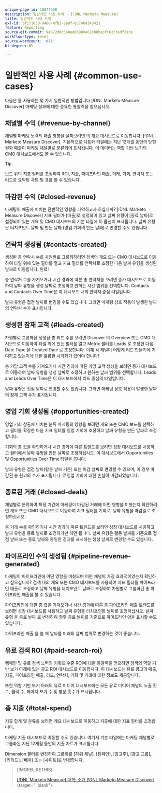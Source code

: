```yaml
---
unique-page-id: 18874658
description: 일반적인 사용 사례 - [!DNL Marketo Measure]
title: 일반적인 사용 사례
exl-id: bf271658-9460-4fb2-9a0f-0c7404348421
feature: Reporting
source-git-commit: 9e672d0c568ee0b889461bb8ba6fc6333edf31ce
workflow-type: tm+mt
source-wordcount: '871'
ht-degree: 0%

---
```


# 일반적인 사용 사례 {#common-use-cases}

다음은 를 사용하는 몇 가지 일반적인 방법입니다 [!DNL Marketo Measure Discover] 마케팅 성과에 대한 중요한 통찰력을 얻으십시오.

## 채널별 수익 {#revenue-by-channel}

채널별 마케팅 노력의 매출 영향을 살펴보려면 의 개요 대시보드로 이동합니다. [!DNL Marketo Measure Discover]. 기본적으로 차트와 타일에는 지난 12개월 동안의 닫힌 원화 매출이 마케팅 채널별로 분류되어 표시됩니다. 이 데이터는 역할 기반 보기의 CMO 대시보드에서도 볼 수 있습니다.

>[!TIP]
>
>보드 위의 지표 필터를 조정하여 ROI, 지출, 파이프라인 매출, 거래, 기회, 연락처 또는 리드로 요약된 차트 및 표를 볼 수 있습니다.

## 마감된 수익 {#closed-revenue}

마케팅이 매출에 미치는 전반적인 영향을 파악하고자 하십니까? [!DNL Marketo Measure Discover] 지표 필터가 [매출]로 설정되어 있고 날짜 유형이 [종료 날짜]로 설정되어 있는 개요 및 CMO 대시보드의 기본 타일에 이 옵션이 표시됩니다. 날짜 유형 은 터치포인트 날짜 및 만든 날짜 (영업 기회의 만든 날짜)로 변경할 수도 있습니다.

## 연락처 생성됨 {#contacts-created}

생성된 총 연락처 수를 차원별로 그룹화하려면 검색의 개요 또는 CMO 대시보드로 이동하여 타일 위에 있는 필터를 열고 지표 필터를 연락처로 조정한 다음 날짜 유형을 생성된 날짜로 이동합니다. 완료!

총 연락처 수를 가져오거나 시간 경과에 따른 총 연락처를 보려면 증가 대시보드로 이동하여 날짜 유형을 생성 날짜로 조정하고 원하는 시간 범위를 선택합니다. Contacts and Contacts Over Time은 이 대시보드 내의 연락처 중심 타일입니다.

날짜 유형은 접점 날짜로 변경할 수도 있습니다. 그러면 마케팅 상호 작용이 발생한 날짜의 연락처 수가 표시됩니다.

## 생성된 잠재 고객 {#leads-created}

차원별로 그룹화된 생성된 총 리드 수를 보려면 Discover 의 Overview 또는 CMO 대시보드로 이동하여 타일 위에 있는 필터를 열고 Metric 필터를 Leads 로 조정한 다음 Date Type 을 Created Date 로 조정합니다. 이제 각 채널이 어떻게 리드 만들기에 기여하고 있는지에 대한 훌륭한 시각화가 있어야 합니다!

총 가망 고객 수를 가져오거나 시간 경과에 따른 가망 고객 생성을 보려면 증가 대시보드로 이동하여 날짜 유형을 생성 날짜로 조정하고 원하는 날짜 범위를 선택합니다. Leads and Leads Over Time은 이 대시보드에서 리드 중심의 타일입니다.

날짜 유형은 접점 날짜로 변경할 수도 있습니다. 그러면 마케팅 상호 작용이 발생한 날짜의 잠재 고객 수가 표시됩니다.

## 영업 기회 생성됨 {#opportunities-created}

영업 기회 창출에 미치는 분류 마케팅의 영향을 보려면 개요 또는 CMO 보드를 선택하고 필터를 확장한 다음 지표 필터를 영업 기회에 조정하고 날짜 유형을 만든 날짜로 조정합니다.

기회의 총 값을 확인하거나 시간 경과에 따른 트렌드를 보려면 성장 대시보드를 사용하고 필터에서 날짜 유형을 만든 날짜로 조정하십시오. 이 대시보드에서 Opportunities 및 Opportunities Over Time 타일을 봅니다.

날짜 유형은 접점 날짜(활동 날짜 기준) 또는 마감 날짜로 변경할 수 있으며, 이 경우 마감된 총 원고의 수가 표시됩니다 _및_ 영업 기회에 대한 손실이 마감되었습니다.

## 종료된 거래 {#closed-deals}

채널별로 분류하여 특정 기간에 마케팅이 마감된 거래에 어떤 영향을 미쳤는지 확인하려면 개요 또는 CMO 대시보드로 이동하여 지표 필터를 기회로, 날짜 유형을 마감일로 조정하십시오.

총 거래 수를 확인하거나 시간 경과에 따른 트렌드를 보려면 성장 대시보드를 사용하고 날짜 유형을 종료 날짜로 조정하기만 하면 됩니다. 날짜 유형은 활동 날짜를 기준으로 접점 날짜 또는 종료 날짜와 동일한 결과를 표시하는 생성 날짜로 변경할 수도 있습니다.

## 파이프라인 수익 생성됨 {#pipeline-revenue-generated}

마케팅이 파이프라인에 어떤 영향을 미쳤으며 어떤 채널이 가장 효과적이었는지 확인하고 싶으십니까? 검색 내의 개요 또는 CMO 대시보드를 사용하여 지표 필터를 파이프라인 매출로 조정하고 날짜 유형을 터치포인트 날짜로 조정하여 차원별로 그룹화된 총 파이프라인 매출을 볼 수 있습니다.

파이프라인에 대한 총 값을 가져오거나 시간 경과에 따른 총 파이프라인 매출 트렌드를 보려면 성장 대시보드를 사용하고 날짜 유형을 터치포인트 날짜로 조정하십시오. 날짜 유형 을 종료 날짜 로 변경하여 향후 종료 날짜를 기준으로 파이프라인 양을 표시할 수도 있습니다.

파이프라인 매출 을 볼 때 날짜를 미래의 날짜 범위로 변경하는 것이 좋습니다.

## 유료 검색 ROI {#paid-search-roi}

캠페인 및 유료 검색 노력의 키워드 수준 ROI에 대한 통찰력을 얻으려면 검색의 역할 기반 보기 아래에 있는 광고 ROI 대시보드로 이동합니다. 이 대시보드는 유료 광고의 매출, 지출, 파이프라인 매출, 리드, 연락처, 기회 및 거래에 대한 정보도 제공합니다.

또한 역할 기반 보기 아래의 유료 미디어 대시보드에는 모든 유료 미디어 채널의 노출 횟수, 클릭 수, 페이지 보기 수 및 방문 횟수가 표시됩니다.

## 총 지출 {#total-spend}

지출 합계 및 분류를 보려면 개요 대시보드로 이동하고 지출에 대한 지표 필터를 조정합니다.

마케팅 지출 대시보드로 이동할 수도 있습니다. 여기서 기본 타일에는 마케팅 채널별로 그룹화된 지난 12개월 동안의 지출 차트가 표시됩니다.

Dimension 필터를 변경하여 그룹화를 [하위 채널], [캠페인], [광고주], [광고 그룹], [키워드], [배치] 또는 [사이트]로 변경합니다.

>[!MORELIKETHIS]
>
>[[!DNL Marketo Measure] 대학: 소개 [!DNL Marketo Measure Discover]](https://universityonline.marketo.com/courses/bizible-discover/#/page/5c645586a7863a73ad3b23e6){target="_blank"}
